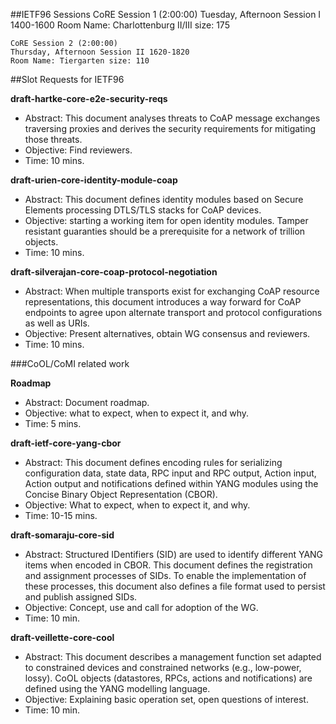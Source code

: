 
##IETF96 Sessions
	CoRE Session 1 (2:00:00)
   	Tuesday, Afternoon Session I 1400-1600
   	Room Name: Charlottenburg II/III size: 175

	CoRE Session 2 (2:00:00)
   	Thursday, Afternoon Session II 1620-1820
   	Room Name: Tiergarten size: 110

##Slot Requests for IETF96

**draft-hartke-core-e2e-security-reqs**

* Abstract: This document analyses threats to CoAP message exchanges traversing
   proxies and derives the security requirements for mitigating those
   threats.
* Objective: Find reviewers.
* Time: 10 mins.

**draft-urien-core-identity-module-coap**

* Abstract: This document defines identity modules based on Secure Elements processing DTLS/TLS stacks for CoAP devices.
* Objective: starting a working item for open identity modules. Tamper resistant guaranties should be a prerequisite for a network of trillion objects.
* Time: 10 mins.

**draft-silverajan-core-coap-protocol-negotiation**

* Abstract: When multiple transports exist for exchanging CoAP resource representations, this document introduces a way forward for CoAP endpoints to agree upon alternate transport and protocol configurations as well as URIs.
* Objective: Present alternatives, obtain WG consensus and reviewers.
* Time: 10 mins.


###CoOL/CoMI related work

**Roadmap**

* Abstract: Document roadmap.
* Objective: what to expect, when to expect it, and why.
* Time: 5 mins.

**draft-ietf-core-yang-cbor**

* Abstract:  This document defines encoding rules for serializing configuration data, state data, RPC input and RPC output, Action input, Action output and notifications defined within YANG modules using the Concise Binary Object Representation (CBOR).
* Objective: What to expect, when to expect it, and why.
* Time: 10-15 mins.

**draft-somaraju-core-sid**

* Abstract: Structured IDentifiers (SID) are used to identify different YANG items when encoded in CBOR. This document defines the registration and assignment processes of SIDs. To enable the implementation of these processes, this document also defines a file format used to persist and publish assigned SIDs.
* Objective: Concept, use and call for adoption of the WG.
* Time: 10 min.

**draft-veillette-core-cool**

* Abstract: This document describes a management function set adapted to constrained devices and constrained networks (e.g., low-power, lossy).  CoOL objects (datastores, RPCs, actions and notifications) are defined using the YANG modelling language. 
* Objective: Explaining basic operation set, open questions of interest.
* Time: 10 min.


